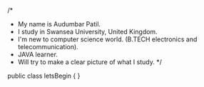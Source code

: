 /*
* My name is Audumbar Patil.
* I study in Swansea University, United Kingdom.
* I'm new to computer science world. (B.TECH electronics and telecommunication).
* JAVA learner.
* Will try to make a clear picture of what I study.
*/

public class letsBegin
{
}
